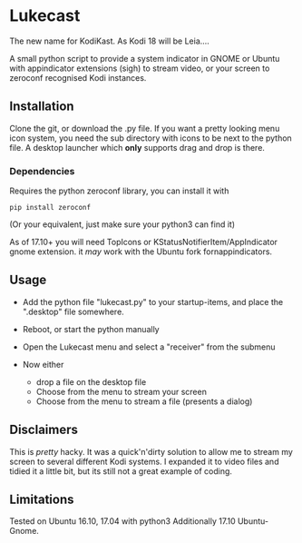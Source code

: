 # Lukecast

The new name for KodiKast. As Kodi 18 will be Leia....

A small python script to provide a system indicator in GNOME or Ubuntu with appindicator extensions (sigh) to stream video, or your screen to zeroconf recognised Kodi instances.

## Installation

Clone the git, or download the .py file. 
If you want a pretty looking menu icon system, you need the sub directory with icons to be next to the python file.
A desktop launcher which **only** supports drag and drop is there.

### Dependencies

Requires the python zeroconf library, you can install it with 

```pip install zeroconf```

(Or your equivalent, just make sure your python3 can find it)

As of 17.10+ you will need TopIcons or KStatusNotifierItem/AppIndicator gnome extension.
it *may* work with the Ubuntu fork fornappindicators.

## Usage

- Add the python file "lukecast.py" to your startup-items, and place the ".desktop" file somewhere.

+ Reboot, or start the python manually

+ Open the Lukecast menu and select a "receiver" from the submenu

+ Now either 
	+ drop a file on the desktop file
	+ Choose from the menu to stream your screen
	+ Choose from the menu to stream a file (presents a dialog)
	
## Disclaimers

This is *pretty* hacky. It was a quick'n'dirty solution to allow me to stream my screen to several different Kodi systems. I expanded it to video files and tidied it a little bit, but its still not a great example of coding.

## Limitations

Tested on Ubuntu 16.10, 17.04 with python3
Additionally 17.10 Ubuntu-Gnome.
